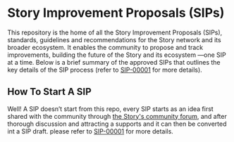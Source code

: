 # Story Improvement Proposals (SIPs)

This repository is the home of all the Story Improvement 
Proposals (SIPs), standards, guidelines and recommendations for 
the Story network and its broader ecosystem. It enables the 
community to propose and track improvements, 
building the future of the Story and its ecosystem —one SIP at a 
time. Below 
is a brief summary of the approved SIPs that outlines the key 
details of the 
SIP process (refer to 
[SIP-00001](https://github.com/piplabs/SIPs/blob/main/proposals/00001-sip-process.md) 
for more details).

## How To Start A SIP

Well! A SIP doesn’t start from this repo, every SIP starts as an 
idea first shared with the community through [the Story's 
community forum](https://forum.story.foundation/), and after 
thorough 
discussion and attracting a supports and it can then be converted 
int a SIP draft. please refer to 
[SIP-00001](https://github.com/piplabs/SIPs/blob/main/proposals/00001-sip-process.md)
 for more details.
